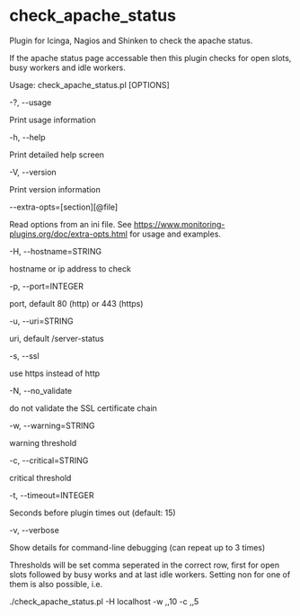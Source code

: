 # check_apache_status
Plugin for Icinga, Nagios and Shinken to check the apache status.

If the apache status page accessable then this plugin checks for open slots, busy workers and idle workers.

Usage: check_apache_status.pl [OPTIONS]

 -?, --usage

   Print usage information

 -h, --help

   Print detailed help screen

 -V, --version

   Print version information

 --extra-opts=[section][@file]

   Read options from an ini file. See https://www.monitoring-plugins.org/doc/extra-opts.html
   for usage and examples.

 -H, --hostname=STRING

   hostname or ip address to check

 -p, --port=INTEGER

   port, default 80 (http) or 443 (https)

 -u, --uri=STRING

   uri, default /server-status

 -s, --ssl

   use https instead of http

 -N, --no\_validate

   do not validate the SSL certificate chain

 -w, --warning=STRING

   warning threshold

 -c, --critical=STRING

   critical threshold

 -t, --timeout=INTEGER

   Seconds before plugin times out (default: 15)

 -v, --verbose

   Show details for command-line debugging (can repeat up to 3 times)

Thresholds will be set comma seperated in the correct row, first for open slots followed by busy works and at last idle workers. Setting non for one of them is also possible, i.e.

./check_apache_status.pl -H localhost -w ,,10 -c ,,5
